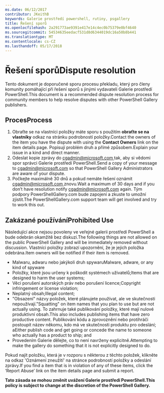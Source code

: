 ```yaml
---
ms.date: 06/12/2017
contributor: JKeithB
keywords: Galerie prostředí powershell, rutiny, psgallery
title: Řešení sporů
ms.openlocfilehash: 2a291773ae9391e417e14c4ec0b75379e0bf4640
ms.sourcegitcommit: 54534635eedacf531d8d6344019dc16a50b8b441
ms.translationtype: MT
ms.contentlocale: cs-CZ
ms.lasthandoff: 05/17/2018
---
```

# <a name="dispute-resolution"></a><span data-ttu-id="05118-103">Řešení sporů</span><span class="sxs-lookup"><span data-stu-id="05118-103">Dispute resolution</span></span>

<span data-ttu-id="05118-104">Tento dokument je doporučené sporu procesu překladu, který pro členy komunity pomáhající při řešení sporů s jinými vydavateli Galerie prostředí PowerShell.</span><span class="sxs-lookup"><span data-stu-id="05118-104">This document is a recommended dispute resolution process for community members to help resolve disputes with other PowerShell Gallery publishers.</span></span>

## <a name="process"></a><span data-ttu-id="05118-105">Proces</span><span class="sxs-lookup"><span data-stu-id="05118-105">Process</span></span>

1. <span data-ttu-id="05118-106">Obraťte se na vlastníci položky máte sporu s použitím **obraťte se na vlastníky** odkaz na stránku podrobností položky.</span><span class="sxs-lookup"><span data-stu-id="05118-106">Contact the owners of the item you have the dispute with using the **Contact Owners** link on the item details page.</span></span>
<span data-ttu-id="05118-107">Popisují problém druh a přímé způsobem.</span><span class="sxs-lookup"><span data-stu-id="05118-107">Explain your issue in a kind and direct manner.</span></span>
2. <span data-ttu-id="05118-108">Odeslat kopie zprávy do [ cgadmin@microsoft.com ](mailto:cgadmin@microsoft.com) tak, aby si vědomi spor správci Galerie prostředí PowerShell.</span><span class="sxs-lookup"><span data-stu-id="05118-108">Send a copy of your message to [cgadmin@microsoft.com](mailto:cgadmin@microsoft.com) so that PowerShell Gallery Administrators are aware of your dispute.</span></span>
3. <span data-ttu-id="05118-109">Počkejte maximálně 30 dnů a pokud nemáte řešení oznámit [ cgadmin@microsoft.com ](mailto:cgadmin@microsoft.com) znovu.</span><span class="sxs-lookup"><span data-stu-id="05118-109">Wait a maximum of 30 days and if you don’t have resolution notify [cgadmin@microsoft.com](mailto:cgadmin@microsoft.com) again.</span></span>
<span data-ttu-id="05118-110">Tým podpory PowerShellGallery.com bude zapojení a zkuste to umožní zjistit.</span><span class="sxs-lookup"><span data-stu-id="05118-110">The PowerShellGallery.com support team will get involved and try to work this out.</span></span>


## <a name="prohibited-use"></a><span data-ttu-id="05118-111">Zakázané používání</span><span class="sxs-lookup"><span data-stu-id="05118-111">Prohibited Use</span></span>

<span data-ttu-id="05118-112">Následující akce nejsou povoleny ve veřejné galerii prostředí PowerShell a bude odebrán okamžitě bez diskuzi.</span><span class="sxs-lookup"><span data-stu-id="05118-112">The following things are not allowed on the public PowerShell Gallery and will be immediately removed without discussion.</span></span>  <span data-ttu-id="05118-113">Vlastníci položky zobrazí upozornění, že je jejich položka odebrána.</span><span class="sxs-lookup"><span data-stu-id="05118-113">Item owners will be notified if their item is removed.</span></span>

- <span data-ttu-id="05118-114">Malwaru, adwaru nebo jakýkoli druh spywaru</span><span class="sxs-lookup"><span data-stu-id="05118-114">Malware, adware, or any kind of spyware</span></span>
- <span data-ttu-id="05118-115">Položky, které jsou určeny k poškodit systémech uživatelů;</span><span class="sxs-lookup"><span data-stu-id="05118-115">Items that are designed to harm the user systems;</span></span>
- <span data-ttu-id="05118-116">Věci porušení autorských práv nebo porušení licence;</span><span class="sxs-lookup"><span data-stu-id="05118-116">Copyright infringement or license violation;</span></span>
- <span data-ttu-id="05118-117">Neplatný obsah;</span><span class="sxs-lookup"><span data-stu-id="05118-117">Illegal content;</span></span>
- <span data-ttu-id="05118-118">"Obsazení" názvy položek, které plánujete používat, ale ve skutečnosti nepoužívají.</span><span class="sxs-lookup"><span data-stu-id="05118-118">"Squatting" on item names that you plan to use but are not actually using.</span></span> <span data-ttu-id="05118-119">To zahrnuje také publikování položky, které mají nulové produktivní obsah.</span><span class="sxs-lookup"><span data-stu-id="05118-119">This also includes publishing items that have zero productive content.</span></span>
<span data-ttu-id="05118-120">Publikování kódu a zprovoznění nebo protihráči postoupit název někomu, kdo má ve skutečnosti produktu pro odeslání; a</span><span class="sxs-lookup"><span data-stu-id="05118-120">Either publish code and get going or concede the name to someone who actually has a product to ship; and</span></span>
- <span data-ttu-id="05118-121">Provedením Galerie dělejte, co to není navrženy explicitně.</span><span class="sxs-lookup"><span data-stu-id="05118-121">Attempting to make the gallery do something that it is not explicitly designed to do.</span></span>


<span data-ttu-id="05118-122">Pokud najít položku, která je v rozporu s některou z těchto položek, klikněte na odkaz 'Oznámení zneužití' na stránce podrobností položky a odeslání zprávy.</span><span class="sxs-lookup"><span data-stu-id="05118-122">If you find a item that is in violation of any of these items, click the ‘Report Abuse’ link on the item details page and submit a report.</span></span>

<span data-ttu-id="05118-123">**Tato zásada se mohou změnit uvážení Galerie prostředí PowerShell.**</span><span class="sxs-lookup"><span data-stu-id="05118-123">**This policy is subject to change at the discretion of the PowerShell Gallery.**</span></span>